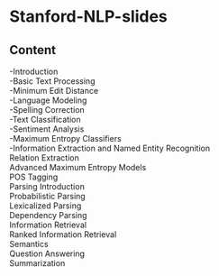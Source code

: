 # Stanford-NLP-slides
## Content
 -Introduction		
 -Basic Text Processing		
 -Minimum Edit Distance		
 -Language Modeling		
 -Spelling Correction		
 -Text Classification		
 -Sentiment Analysis		
 -Maximum Entropy Classifiers		
 -Information Extraction and Named Entity Recognition		
 Relation Extraction		
 Advanced Maximum Entropy Models		
 POS Tagging		
 Parsing Introduction		
 Probabilistic Parsing		
 Lexicalized Parsing		
 Dependency Parsing		
 Information Retrieval		
 Ranked Information Retrieval		
 Semantics		
 Question Answering		
 Summarization		
